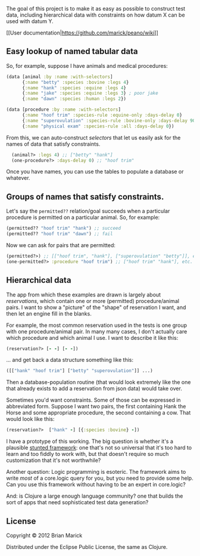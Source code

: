 The goal of this project is to make it as easy as possible
to construct test data, including hierarchical data with
constraints on how datum X can be used with datum
Y. 

[[User documentation|https://github.com/marick/peano/wiki]]

## Easy lookup of named tabular data

So, for example, suppose I have animals and medical procedures:

```clojure
(data [animal :by :name :with-selectors]
      {:name "betty" :species :bovine :legs 4}
      {:name "hank" :species :equine :legs 4}
      {:name "jake" :species :equine :legs 3} ; poor jake
      {:name "dawn" :species :human :legs 2})

(data [procedure :by :name :with-selectors]
      {:name "hoof trim" :species-rule :equine-only :days-delay 0}
      {:name "superovulation" :species-rule :bovine-only :days-delay 90}
      {:name "physical exam" :species-rule :all :days-delay 0})
```

From this, we can auto-construct *selectors* that let us
easily ask for the names of data that satisfy constraints.

```clojure
  (animal?> :legs 4) ;; ["betty" "hank"]
  (one-procedure?> :days-delay 0) ;; "hoof trim"
```

Once you have names, you can use the tables to populate a
database or whatever.

## Groups of names that satisfy constraints.

Let's say the `permitted??` relation/goal succeeds when a
particular procedure is permitted on a particular
animal. So, for example:

```clojure
(permitted?? "hoof trim" "hank") ;; succeed
(permitted?? "hoof trim" "dawn") ;; fail
```

Now we can ask for pairs that are permitted:

```clojure
(permitted?>) ;; [["hoof trim", "hank"], ["superovulation" "betty"]], etc.
(one-permitted?> :procedure "hoof trim") ;; ["hoof trim" "hank"], etc.
```

## Hierarchical data

The app from which these examples are drawn is largely
about *reservations*, which contain one or more  (permitted) procedure/animal pairs. I
want to show a "picture" of the "shape" of reservation I
want, and then let an engine fill in the blanks.

For example, the most common reservation used in the tests
is one group with
one procedure/animal pair. In many many cases, I don't
actually care which procedure and which animal I use. I want
to describe it like this:

```clojure
(reservation?> [- -] [- -])
```

... and get back a data structure something like this:

```clojure
([["hank" "hoof trim"] ["betty" "superovulation"]] ...)
```

Then a database-population routine (that would look
extremely like the one that already exists to add a
reservation from json data) would take over.

Sometimes you'd want constraints. Some of those can be
expressed in abbreviated form. Suppose I want two pairs, the
first containing Hank the Horse and some appropriate procedure, the
second containing a cow. That would look like this:

```clojure
(reservation?>  ["hank" -] [{:species :bovine} -])
```

I have a prototype of this working. The big question is
whether it's a plausible  [stunted framework](http://www.artima.com/weblogs/viewpost.jsp?thread=8826): one that's not so
universal that it's too hard to learn and too fiddly to work
with, but that doesn't require so much customization that
it's not worthwhile?

Another question: Logic programming is esoteric. The
framework aims to write *most* of a core.logic query for
you, but you need to provide some help. Can you use this
framework without having to be an expert in core.logic?

And: is Clojure a large enough language community? one that
builds the sort of apps that need sophisticated test data generation?

## License

Copyright © 2012 Brian Marick

Distributed under the Eclipse Public License, the same as Clojure.
